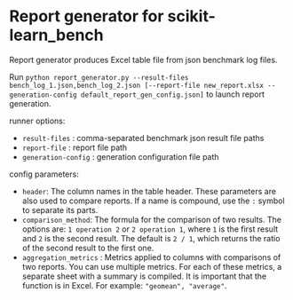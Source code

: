 # Report generator for scikit-learn_bench

Report generator produces Excel table file from json benchmark log files.

Run `python report_generator.py --result-files bench_log_1.json,bench_log_2.json [--report-file new_report.xlsx --generation-config default_report_gen_config.json]` to launch report generation.

runner options:
* ``result-files`` : comma-separated benchmark json result file paths
* ``report-file`` : report file path
* ``generation-config`` : generation configuration file path

config parameters:
* ``header``: The column names in the table header. These parameters are also used to compare reports. If a name is compound, use the ``:`` symbol to separate its parts.
* ``comparison_method``: The formula for the comparison of two results. The options are: ``1 operation 2`` or ``2 operation 1``, where ``1`` is the first result and ``2`` is the second result. The default is ``2 / 1``, which returns the ratio of the second result to the first one.
* ``aggregation_metrics`` : Metrics applied to columns with comparisons of two reports.  You can use multiple metrics. For each of these metrics, a separate sheet with a summary is compiled. It is important that the function is in Excel. For example: ``"geomean", "average"``.
